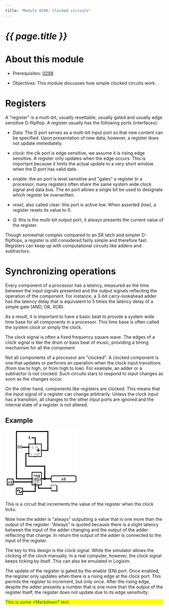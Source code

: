 ```yaml
---
title: "Module 0299: Clocked circuits"
---
```


# _{{ page.title }}_

# About this module

-   Prerequisites: [0298](../0298/mdModule.html)

-   Objectives: This module discusses how simple clocked circuits work.

# Registers

A "register" is a multi-bit, usually resettable, usually gated and
usually edge sensitive D-flipflop. A register usually has the following
ports (interfaces):

-   *D*ata: The D port serves as a multi-bit input port so that new
    content can be specified. Upon presentation of new data, however, a
    register does not update immediately.

-   *cl*oc*k*: the clk port is edge sensitive, we assume it is rising
    edge sensitive. A register only updates when the edge occurs. This
    is important because it limits the actual update to a very short
    window when the D port has valid date.

-   *en*able: the en port is level sensitive and "gates" a register In a
    processor, many registers often share the same system wide clock
    signal and data bus. The en port allows a single bit be used to
    designate which register be overwritten.

-   *reset*, also called clear: this port is active low. When asserted
    (low), a register resets its value to 0.

-   *Q*: this is the multi-bit output port, it always presents the
    current value of the register.

Though somewhat complex compared to an SR latch and simpler D-flipflops,
a register is still considered fairly simple and therefore fast.
Registers can keep up with computational circuits like adders and
subtractors.

# Synchronizing operations

Every component of a processor has a latency, measured as the time
between the input signals presented and the output signals reflecting
the operation of the component. For instance, a 3-bit carry-lookahead
adder has the latency delay that is equivalent to 5 times the latency
delay of a simple gate (AND, OR, XOR).

As a result, it is important to have a basic beat to provide a system
wide time base for all components in a processor. This time base is
often called the system clock or simply the clock.

The clock signal is often a fixed frequency square wave. The edges of a
clock signal is like the drum or bass beat of music, providing a timing
mechanism for all the component.

Not all components of a processor are "clocked". A clocked component is
one that updates or performs an operation when the clock input
transitions (from low to high, or from high to low). For example, an
adder or a subtractor is not clocked. Such circuits stars to respond to
input changes as soon as the changes occur.

On the other hand, components like registers are clocked. This means
that the input signal of a register can change arbitrarily. Unless the
clock input has a transition, all changes to the other input ports are
ignored and the internal state of a register is not altered.

## Example

![image](counter.png)

This is a circuit that increments the value of the register when the
clock ticks.

Note how the adder is "always" outputting a value that is one more than
the output of the register. "Always" is quoted because there is a slight
latency between the input of the adder changing and the output of the
adder reflecting that change. In return the output of the adder is
connected to the input of the register.

The key to this design is the clock signal. While the simulator allows
the clicking of the clock manually. In a real computer, however, the
clock signal keeps ticking by itself. This can also be emulated in
Logisim.

The update of the register is gated by the enable (EN) port. Once
enabled, the register only updates when there is a rising edge at the
clock port. This permits the register to increment, but only once. After
the rising edge, despite the adder presents a number that is one more
than the output of the register itself, the register does not update due
to its edge sensitivity.

<div style="background: yellow">
<div markdown="1" style="color: green">
This is some *Markdown* text.
</div>
</div>
